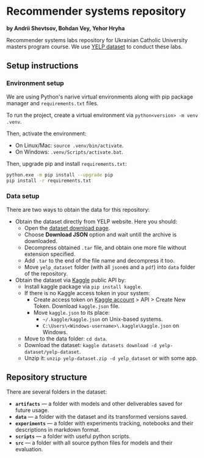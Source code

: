 # Recommender systems repository
**by Andrii Shevtsov, Bohdan Vey, Yehor Hryha**

Recommender systems labs repository for Ukrainian Catholic University masters program course. We use [YELP dataset](https://www.yelp.com/dataset) to conduct these labs.

## Setup instructions

### Environment setup

We are using Python's narive virtual environments along with pip package manager and `requirements.txt` files.

To run the project, create a virtual environment via `python<version> -m venv .venv`.

Then, activate the environment:
- On Linux/Mac: `source .venv/bin/activate`.
- On Windows: `.venv/Scripts/activate.bat`.

Then, upgrade pip and install `requirements.txt`:
```bash
python.exe -m pip install --upgrade pip
pip install -r requirements.txt
```

### Data setup

There are two ways to obtain the data for this repository:
- Obtain the dataset directly from YELP website. Here you should:
    - Open the [dataset download page](https://www.yelp.com/dataset/download).
    - Choose **Download JSON** option and wait untill the archive is downloaded.
    - Decompress obtained `.tar` file, and obtain one more file without extension specified.
    - Add `.tar` to the end of the file name and decompress it too.
    - Move `yelp_dataset` folder (with all `json`es and a `pdf`) into `data` folder of the repository.
- Obtain the dataset via [Kaggle](https://www.kaggle.com/) public API by:
    - Install kaggle package via `pip install kaggle`.
    - If there is no Kaggle access token in your system:
        - Create access token on [Kaggle account](https://www.kaggle.com/settings/account) > API > Create New Token. Download `kaggle.json` file.
        - Move `kaggle.json` to its place:
            - `~/.kaggle/kaggle.json` on Unix-based systems.
            - `C:\Users\<Windows-username>\.kaggle\kaggle.json` on Windows.
    - Move to the data folder: `cd data`.
    - Download the dataset: `kaggle datasets download -d yelp-dataset/yelp-dataset`.
    - Unzip it: `unzip yelp-dataset.zip -d yelp_dataset` or with some app.

## Repository structure

There are several folders in the dataset:
- **`artifacts`** — a folder with models and other deliverables saved for future usage.
- **`data`** — a folder with the dataset and its transformed versions saved.
- **`experiments`** — a folder with experiments tracking, notebooks and their descriptions in markdown format.
- **`scripts`** — a folder with useful python scripts.
- **`src`** — a folder with all source python files for models and their evaluation.
